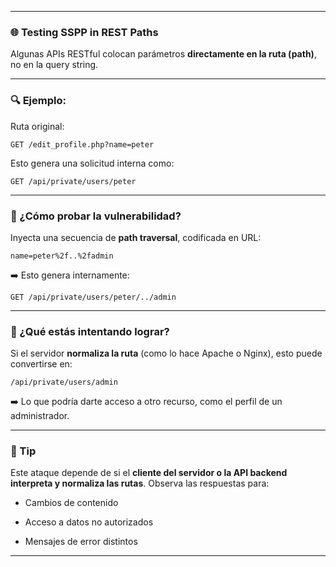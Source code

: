 
---

### 🌐 Testing SSPP in REST Paths 

Algunas APIs RESTful colocan parámetros **directamente en la ruta (path)**, no en la query string.

---

### 🔍 Ejemplo:

Ruta original:

```
GET /edit_profile.php?name=peter
```

Esto genera una solicitud interna como:

```
GET /api/private/users/peter
```

---

### 🧨 ¿Cómo probar la vulnerabilidad?

Inyecta una secuencia de **path traversal**, codificada en URL:

```
name=peter%2f..%2fadmin
```

➡️ Esto genera internamente:

```
GET /api/private/users/peter/../admin
```

---

### 🎯 ¿Qué estás intentando lograr?

Si el servidor **normaliza la ruta** (como lo hace Apache o Nginx), esto puede convertirse en:

```
/api/private/users/admin
```

➡️ Lo que podría darte acceso a otro recurso, como el perfil de un administrador.

---

### 📌 Tip

Este ataque depende de si el **cliente del servidor o la API backend interpreta y normaliza las rutas**. Observa las respuestas para:

- Cambios de contenido
    
- Acceso a datos no autorizados
    
- Mensajes de error distintos
    

---
